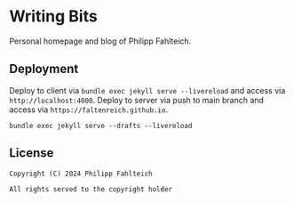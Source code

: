 # Writing Bits

Personal homepage and blog of Philipp Fahlteich.

## Deployment

Deploy to client via `bundle exec jekyll serve --livereload` and access via `http://localhost:4000`.
Deploy to server via push to main branch and access via `https://faltenreich.github.io`.

```
bundle exec jekyll serve --drafts --livereload
```

## License

    Copyright (C) 2024 Philipp Fahlteich

    All rights served to the copyright holder